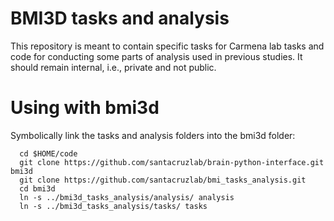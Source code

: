 BMI3D tasks and analysis
========================
This repository is meant to contain specific tasks for Carmena lab tasks and code for conducting some parts of analysis used in previous studies. It should remain internal, i.e., private and not public.

Using with bmi3d
================
Symbolically link the tasks and analysis folders into the bmi3d folder:

```
  cd $HOME/code
  git clone https://github.com/santacruzlab/brain-python-interface.git bmi3d
  git clone https://github.com/santacruzlab/bmi_tasks_analysis.git
  cd bmi3d
  ln -s ../bmi3d_tasks_analysis/analysis/ analysis
  ln -s ../bmi3d_tasks_analysis/tasks/ tasks
```
